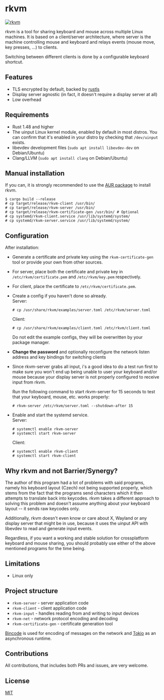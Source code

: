 # rkvm
[![rkvm](https://img.shields.io/aur/version/rkvm)](https://aur.archlinux.org/packages/rkvm)

rkvm is a tool for sharing keyboard and mouse across multiple Linux machines.
It is based on a client/server architecture, where server is the machine controlling mouse and keyboard and relays events (mouse move, key presses, ...) to clients.

Switching between different clients is done by a configurable keyboard shortcut.

## Features
- TLS encrypted by default, backed by [rustls](https://github.com/rustls/rustls)
- Display server agnostic (in fact, it doesn't require a display server at all)
- Low overhead

## Requirements
- Rust 1.48 and higher
- The uinput Linux kernel module, enabled by default in most distros. You can confirm that it's enabled in your distro by checking that `/dev/uinput` exists.
- libevdev development files (`sudo apt install libevdev-dev` on Debian/Ubuntu)
- Clang/LLVM (`sudo apt install clang` on Debian/Ubuntu)

## Manual installation
If you can, it is strongly recommended to use the [AUR package](https://aur.archlinux.org/packages/rkvm) to install rkvm.

```
$ cargo build --release
# cp target/release/rkvm-client /usr/bin/
# cp target/release/rkvm-server /usr/bin/
# cp target/release/rkvm-certificate-gen /usr/bin/ # Optional
# cp systemd/rkvm-client.service /usr/lib/systemd/system/
# cp systemd/rkvm-server.service /usr/lib/systemd/system/
```

## Configuration
After installation:
- Generate a certificate and private key using the `rkvm-certificate-gen` tool or provide your own from other sources.
- For server, place both the certificate and private key in `/etc/rkvm/certificate.pem` and `/etc/rkvm/key.pem` respectively.
- For client, place the certificate to `/etc/rkvm/certificate.pem`.
- Create a config if you haven't done so already.  
  Server:  
  ```
  # cp /usr/share/rkvm/examples/server.toml /etc/rkvm/server.toml
  ```
  Client:
  ```
  # cp /usr/share/rkvm/examples/client.toml /etc/rkvm/client.toml
  ```
  Do not edit the example configs, they will be overwritten by your package manager.
- **Change the password** and optionally reconfigure the network listen address and key bindings for switching clients  
- Since rkvm-server grabs all input, i's a good idea to do a test run first to make sure you won't end up
  being unable to user your keyboard and/or mouse because your display server is not properly configured to receive input from rkvm.

  Run the following command to start rkvm-server for 15 seconds to test that your keyboard, mouse, etc. works properly:
  ```
  # rkvm-server /etc/rkvm/server.toml --shutdown-after 15
  ```

- Enable and start the systemd service.  
  Server:
  ```
  # systemctl enable rkvm-server
  # systemctl start rkvm-server
  ```
  Client:
  ```
  # systemctl enable rkvm-client
  # systemctl start rkvm-client
  ```

## Why rkvm and not Barrier/Synergy?
The author of this program had a lot of problems with said programs, namely his keyboard layout (Czech) not being supported properly, which stems from the fact that the programs send characters which it then attempts to translate back into keycodes. rkvm takes a different approach to solving this problem and doesn't assume anything about your keyboard layout -- it sends raw keycodes only.

Additionally, rkvm doesn't even know or care about X, Wayland or any display server that might be in use, because it uses the uinput API with libevdev to read and generate input events.

Regardless, if you want a working and stable solution for crossplatform keyboard and mouse sharing, you should probably use either of the above mentioned programs for the time being.

## Limitations
- Linux only

## Project structure
- `rkvm-server` - server application code
- `rkvm-client` - client application code
- `rkvm-input` - handles reading from and writing to input devices
- `rkvm-net` - network protocol encoding and decoding
- `rkvm-certificate-gen` - certificate generation tool

[Bincode](https://github.com/servo/bincode) is used for encoding of messages on the network and [Tokio](https://tokio.rs) as an asynchronous runtime.

## Contributions
All contributions, that includes both PRs and issues, are very welcome.

## License
[MIT](LICENSE)
